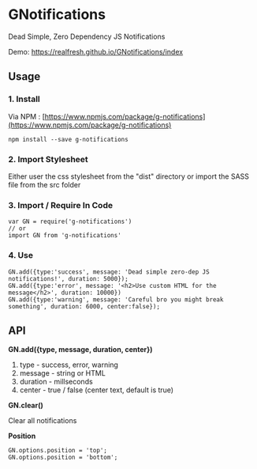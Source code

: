 # GNotifications
Dead Simple, Zero Dependency JS Notifications

Demo: https://realfresh.github.io/GNotifications/index

## Usage

### 1. Install

Via NPM : [https://www.npmjs.com/package/g-notifications](https://www.npmjs.com/package/g-notifications)
```
npm install --save g-notifications
```

### 2. Import Stylesheet

Either user the css stylesheet from the "dist" directory or import the SASS file from the src folder

### 3. Import / Require In Code

```
var GN = require('g-notifications')
// or
import GN from 'g-notifications'
```

### 4. Use

```
GN.add({type:'success', message: 'Dead simple zero-dep JS notifications!', duration: 5000});
GN.add({type:'error', message: '<h2>Use custom HTML for the message</h2>', duration: 10000})
GN.add({type:'warning', message: 'Careful bro you might break something', duration: 6000, center:false});
```

## API

**GN.add({type, message, duration, center})**

1. type - success, error, warning
2. message - string or HTML
3. duration - millseconds
4. center - true / false (center text, default is true)

**GN.clear()**

Clear all notifications

**Position**

```
GN.options.position = 'top';
GN.options.position = 'bottom';
```
